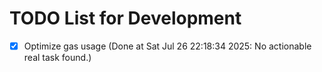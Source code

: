 # TODO List for Development

- [x] Optimize gas usage  (Done at Sat Jul 26 22:18:34 2025: No actionable real task found.)